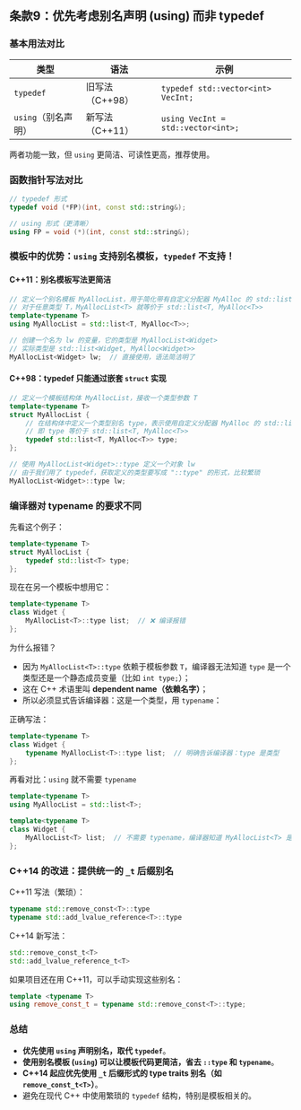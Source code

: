## 条款9：优先考虑别名声明 (using) 而非 typedef

### 基本用法对比

| 类型                | 语法            | 示例                               |
| ------------------- | --------------- | ---------------------------------- |
| `typedef`           | 旧写法（C++98） | `typedef std::vector<int> VecInt;` |
| `using`（别名声明） | 新写法（C++11） | `using VecInt = std::vector<int>;` |

两者功能一致，但 `using` 更简洁、可读性更高，推荐使用。

### 函数指针写法对比

```cpp
// typedef 形式
typedef void (*FP)(int, const std::string&);

// using 形式（更清晰）
using FP = void (*)(int, const std::string&);
```

### 模板中的优势：`using` 支持别名模板，`typedef` 不支持！

#### C++11：别名模板写法更简洁

```cpp
// 定义一个别名模板 MyAllocList，用于简化带有自定义分配器 MyAlloc 的 std::list 写法
// 对于任意类型 T，MyAllocList<T> 就等价于 std::list<T, MyAlloc<T>>
template<typename T>
using MyAllocList = std::list<T, MyAlloc<T>>;

// 创建一个名为 lw 的变量，它的类型是 MyAllocList<Widget>
// 实际类型是 std::list<Widget, MyAlloc<Widget>>
MyAllocList<Widget> lw;  // 直接使用，语法简洁明了
```

#### C++98：typedef 只能通过嵌套 `struct` 实现

```cpp
// 定义一个模板结构体 MyAllocList，接收一个类型参数 T
template<typename T>
struct MyAllocList {
    // 在结构体中定义一个类型别名 type，表示使用自定义分配器 MyAlloc 的 std::list
    // 即 type 等价于 std::list<T, MyAlloc<T>>
    typedef std::list<T, MyAlloc<T>> type;
};

// 使用 MyAllocList<Widget>::type 定义一个对象 lw
// 由于我们用了 typedef，获取定义的类型要写成 "::type" 的形式，比较繁琐
MyAllocList<Widget>::type lw;
```

### 编译器对 typename 的要求不同

先看这个例子：

```cpp
template<typename T>
struct MyAllocList {
    typedef std::list<T> type;
};
```

现在在另一个模板中想用它：

```cpp
template<typename T>
class Widget {
    MyAllocList<T>::type list;  // ❌ 编译报错
};
```

为什么报错？

- 因为 `MyAllocList<T>::type` 依赖于模板参数 `T`，编译器无法知道 `type` 是一个类型还是一个静态成员变量（比如 `int type;`）；
- 这在 C++ 术语里叫 **dependent name（依赖名字）**；
- 所以必须显式告诉编译器：这是一个类型，用 `typename`：

正确写法：

```cpp
template<typename T>
class Widget {
    typename MyAllocList<T>::type list;  // 明确告诉编译器：type 是类型
};
```

再看对比：`using` 就不需要 `typename`

```cpp
template<typename T>
using MyAllocList = std::list<T>;

template<typename T>
class Widget {
    MyAllocList<T> list;  // 不需要 typename，编译器知道 MyAllocList<T> 是类型
};
```

### C++14 的改进：提供统一的 `_t` 后缀别名

C++11 写法（繁琐）：

```cpp
typename std::remove_const<T>::type
typename std::add_lvalue_reference<T>::type
```

C++14 新写法：

```cpp
std::remove_const_t<T>
std::add_lvalue_reference_t<T>
```

如果项目还在用 C++11，可以手动实现这些别名：

```cpp
template <typename T>
using remove_const_t = typename std::remove_const<T>::type;
```

### 总结

- **优先使用 `using` 声明别名，取代 `typedef`**。
- **使用别名模板 (`using`) 可以让模板代码更简洁，省去 `::type` 和 `typename`**。
- **C++14 起应优先使用 `_t` 后缀形式的 type traits 别名（如 `remove_const_t<T>`）**。
- 避免在现代 C++ 中使用繁琐的 `typedef` 结构，特别是模板相关的。